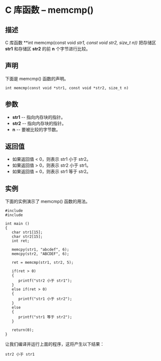 # C 库函数 – memcmp()


## 描述

C 库函数 **int memcmp(const void *str1, const void *str2, size_t n))** 把存储区 **str1** 和存储区 **str2** 的前 **n** 个字节进行比较。

## 声明

下面是 memcmp() 函数的声明。

    int memcmp(const void *str1, const void *str2, size_t n)

## 参数

* **str1** \-- 指向内存块的指针。
* **str2** \-- 指向内存块的指针。
* **n** \-- 要被比较的字节数。

## 返回值

* 如果返回值 < 0，则表示 str1 小于 str2。
* 如果返回值 > 0，则表示 str2 小于 str1。
* 如果返回值 = 0，则表示 str1 等于 str2。

## 实例

下面的实例演示了 memcmp() 函数的用法。

    #include 
    #include 

    int main ()
    {
       char str1[15];
       char str2[15];
       int ret;

       memcpy(str1, "abcdef", 6);
       memcpy(str2, "ABCDEF", 6);

       ret = memcmp(str1, str2, 5);

       if(ret > 0)
       {
          printf("str2 小于 str1");
       }
       else if(ret > 0)
       {
          printf("str1 小于 str2");
       }
       else
       {
          printf("str1 等于 str2");
       }

       return(0);
    }

让我们编译并运行上面的程序，这将产生以下结果：

    str2 小于 str1